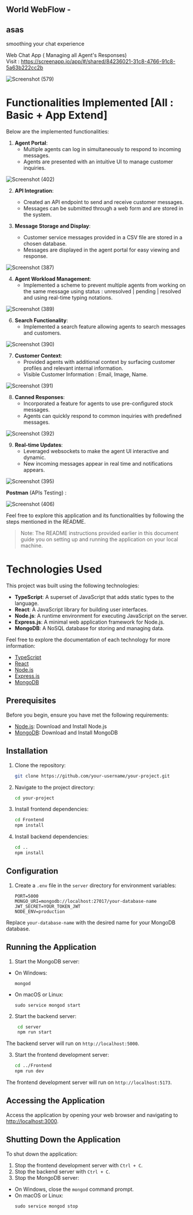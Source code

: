 ##  World WebFlow - <h2>asas</h2>smoothing your chat experience
Web Chat App ( Managing all Agent's Responses) <br>
Visit : 
https://screenapp.io/app/#/shared/84236021-31c8-4766-91c8-5a63b222cc2b


![Screenshot (579)](https://github.com/AnUbHaVafs/Branch-International---WEB-CHAT-APP/assets/76126067/4e0704de-0825-4477-afd9-ac78af54ff97)



# Functionalities Implemented [All : Basic + App Extend]

Below are the implemented functionalities:

1. **Agent Portal**:
   - Multiple agents can log in simultaneously to respond to incoming messages.
   - Agents are presented with an intuitive UI to manage customer inquiries.

![Screenshot (402)](https://github.com/AnUbHaVafs/Branch-International---WEB-CHAT-APP/assets/76126067/e4cb6d23-4bee-4985-aa63-d088b3bf2dd0)


2. **API Integration**:
   - Created an API endpoint to send and receive customer messages.
   - Messages can be submitted through a web form and are stored in the system.

3. **Message Storage and Display**:
   - Customer service messages provided in a CSV file are stored in a chosen database.
   - Messages are displayed in the agent portal for easy viewing and response.
   
![Screenshot (387)](https://github.com/AnUbHaVafs/Branch-International---WEB-CHAT-APP/assets/76126067/42763095-194a-44a4-b265-ff03ccb81bd4)


4. **Agent Workload Management**:
   - Implemented a scheme to prevent multiple agents from working on the same message using status : unresolved | pending | resolved and using real-time typing notations.
  
![Screenshot (389)](https://github.com/AnUbHaVafs/Branch-International---WEB-CHAT-APP/assets/76126067/c717c4b6-135d-4060-9020-ef91bd6cb99d)

6. **Search Functionality**:
   - Implemented a search feature allowing agents to search messages and customers.

![Screenshot (390)](https://github.com/AnUbHaVafs/Branch-International---WEB-CHAT-APP/assets/76126067/cd82e48f-14a2-4971-852e-4b29c0124a90)


7. **Customer Context**:
   - Provided agents with additional context by surfacing customer profiles and relevant internal information.
   - Visible Customer Information : Email, Image, Name.

![Screenshot (391)](https://github.com/AnUbHaVafs/Branch-International---WEB-CHAT-APP/assets/76126067/d67f2519-00f1-4f96-93f5-f63c60c33cc4)

8. **Canned Responses**:
   - Incorporated a feature for agents to use pre-configured stock messages.
   - Agents can quickly respond to common inquiries with predefined messages.
  
![Screenshot (392)](https://github.com/AnUbHaVafs/Branch-International---WEB-CHAT-APP/assets/76126067/8cc00d4f-81e5-4cce-ae58-a6f691ed796a)

9. **Real-time Updates**:
   - Leveraged websockets to make the agent UI interactive and dynamic.
   - New incoming messages appear in real time and notifications appears.

![Screenshot (395)](https://github.com/AnUbHaVafs/Branch-International---WEB-CHAT-APP/assets/76126067/0ea7c7b0-a956-4328-87e1-b93510f2c9d3)

**Postman** (APIs Testing) :

![Screenshot (406)](https://github.com/AnUbHaVafs/Branch-International---WEB-CHAT-APP/assets/76126067/4c6031c8-8008-4330-8534-ee09b1c6b8a3)

Feel free to explore this application and its functionalities by following the steps mentioned in the README.

> Note: The README instructions provided earlier in this document guide you on setting up and running the application on your local machine.


# Technologies Used

This project was built using the following technologies:

- **TypeScript**: A superset of JavaScript that adds static types to the language.
- **React**: A JavaScript library for building user interfaces.
- **Node.js**: A runtime environment for executing JavaScript on the server.
- **Express.js**: A minimal web application framework for Node.js.
- **MongoDB**: A NoSQL database for storing and managing data.

Feel free to explore the documentation of each technology for more information:

- [TypeScript](https://www.typescriptlang.org/)
- [React](https://reactjs.org/)
- [Node.js](https://nodejs.org/)
- [Express.js](https://expressjs.com/)
- [MongoDB](https://www.mongodb.com/)


## Prerequisites

Before you begin, ensure you have met the following requirements:

- [Node.js](https://nodejs.org/): Download and Install Node.js
- [MongoDB](https://www.mongodb.com/try/download/community): Download and Install MongoDB

## Installation

1. Clone the repository:

    ```bash
   git clone https://github.com/your-username/your-project.git

2. Navigate to the project directory:
    ```bash
    cd your-project

3. Install frontend dependencies:
    ```bash
   cd Frontend
   npm install
4. Install backend dependencies:
     ```bash
    cd ..
    npm install

## Configuration

1. Create a `.env` file in the `server` directory for environment variables:
     ```
     PORT=5000
     MONGO_URI=mongodb://localhost:27017/your-database-name
     JWT_SECRET=YOUR_TOKEN_JWT
     NODE_ENV=production
     
Replace `your-database-name` with the desired name for your MongoDB database.

## Running the Application

1. Start the MongoDB server:
- On Windows:
  ```
  mongod
  ```
- On macOS or Linux:
  ```
  sudo service mongod start
  ```

2. Start the backend server:            
      ```bash
       cd server
       npm run start

The backend server will run on `http://localhost:5000`.

3. Start the frontend development server:
      ```bash
      cd ../Frontend
      npm run dev

The frontend development server will run on `http://localhost:5173`.

## Accessing the Application

Access the application by opening your web browser and navigating to [http://localhost:3000](http://localhost:3000).

## Shutting Down the Application

To shut down the application:
1. Stop the frontend development server with `Ctrl + C`.
2. Stop the backend server with `Ctrl + C`.
3. Stop the MongoDB server:
- On Windows, close the `mongod` command prompt.
- On macOS or Linux:
  ```
  sudo service mongod stop
  ```

